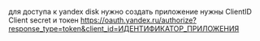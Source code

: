 для доступа к yandex disk нужно создать приложение
нужны ClientID
Client secret
и токен
https://oauth.yandex.ru/authorize?response_type=token&client_id=ИДЕНТИФИКАТОР_ПРИЛОЖЕНИЯ
